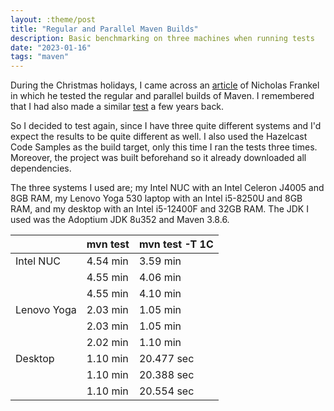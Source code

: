 ```yaml
---
layout: :theme/post
title: "Regular and Parallel Maven Builds"
description: Basic benchmarking on three machines when running tests 
date: "2023-01-16"
tags: "maven"
---
```


During the Christmas holidays, I came across an [article](https://blog.frankel.ch/faster-maven-builds/1/) of Nicholas Frankel in which he tested the regular and parallel builds of Maven. I remembered that I had also made a similar [test](https://vasouv.wordpress.com/2016/08/30/building-with-maven/) a few years back.

So I decided to test again, since I have three quite different systems and I'd expect the results to be quite different as well. I also used the Hazelcast Code Samples as the build target, only this time I ran the tests three times. Moreover, the project was built beforehand so it already downloaded all dependencies.

The three systems I used are; my Intel NUC with an Intel Celeron J4005 and 8GB RAM, my Lenovo Yoga 530 laptop with an Intel i5-8250U and 8GB RAM, and my desktop with an Intel i5-12400F and 32GB RAM. The JDK I used was the Adoptium JDK 8u352 and Maven 3.8.6.

|  | mvn test | mvn test -T 1C |
| --- | --- | --- |
| Intel NUC | 4.54 min | 3.59 min |
|  | 4.55 min | 4.06 min |
|  | 4.55 min | 4.10 min |
| Lenovo Yoga | 2.03 min | 1.05 min |
|  | 2.03 min | 1.05 min |
|  | 2.02 min | 1.10 min |
| Desktop | 1.10 min | 20.477 sec |
|  | 1.10 min | 20.388 sec |
|  | 1.10 min | 20.554 sec |
